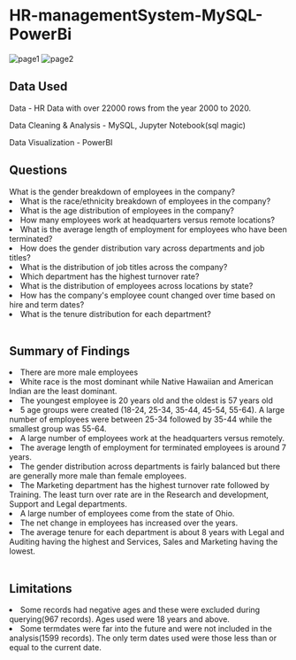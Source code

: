 # HR-managementSystem-MySQL-PowerBi
![page1](https://github.com/KausarAli705/HR-managementSystem-MySQL-PowerBi/assets/73828534/b48979d8-cf4a-4daf-a339-4f855fa4bdce)
![page2](https://github.com/KausarAli705/HR-managementSystem-MySQL-PowerBi/assets/73828534/595792cc-7d8e-406a-97f3-8eae466306b4)
</br>
<h2> Data Used </h2>
Data - HR Data with over 22000 rows from the year 2000 to 2020.

Data Cleaning & Analysis - MySQL, Jupyter Notebook(sql magic)

Data Visualization - PowerBI
</br>

<h2>Questions</h2>
<ul)
</li> What is the gender breakdown of employees in the company? </li>
<li> What is the race/ethnicity breakdown of employees in the company? </li>
<li> What is the age distribution of employees in the company? </li>
<li> How many employees work at headquarters versus remote locations? </li>
<li> What is the average length of employment for employees who have been terminated?</li>
<li> How does the gender distribution vary across departments and job titles? </li>
<li> What is the distribution of job titles across the company? </li>
<li> Which department has the highest turnover rate? </li>
<li> What is the distribution of employees across locations by state? </li>
<li> How has the company's employee count changed over time based on hire and term dates? </li>
<li> What is the tenure distribution for each department? </li>
</ul>
</br>
<h2>Summary of Findings</h2>
<li> There are more male employees </li>
<li> White race is the most dominant while Native Hawaiian and American Indian are the least dominant. </li>
<li> The youngest employee is 20 years old and the oldest is 57 years old </li>
<li> 5 age groups were created (18-24, 25-34, 35-44, 45-54, 55-64). A large number of employees were between 25-34 followed by 35-44 while the smallest group was 55-64. </li>
<li> A large number of employees work at the headquarters versus remotely. </li>
<li> The average length of employment for terminated employees is around 7 years. </li>
<li> The gender distribution across departments is fairly balanced but there are generally more male than female employees. </li>
<li> The Marketing department has the highest turnover rate followed by Training. The least turn over rate are in the Research and development, Support and Legal departments. </li>
<li> A large number of employees come from the state of Ohio. </li>
<li> The net change in employees has increased over the years. </li>
<li> The average tenure for each department is about 8 years with Legal and Auditing having the highest and Services, Sales and Marketing having the lowest. </li>
</br>
<h2>Limitations</h2>
<li> Some records had negative ages and these were excluded during querying(967 records). Ages used were 18 years and above. </li>
<li> Some termdates were far into the future and were not included in the analysis(1599 records). The only term dates used were those less than or equal to the current date. </li>
